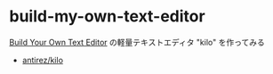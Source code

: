 # build-my-own-text-editor

[Build Your Own Text Editor](https://viewsourcecode.org/snaptoken/kilo/) の軽量テキストエディタ "kilo" を作ってみる

- [antirez/kilo](https://github.com/antirez/kilo)
